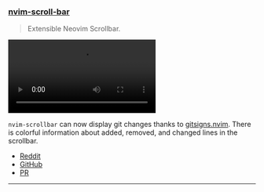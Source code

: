 <h3 id="update-nvim-scroll-bar">
    <a href="#update-nvim-scroll-bar">
        <span class="icon-text">
            <span class="icon">
                <i class="fa-solid fa-book"></i>
            </span>
            <span>nvim-scroll-bar</span>
        </span>
    </a>
</h3>

> Extensible Neovim Scrollbar.

<video controls>
  <source
    src="https://user-images.githubusercontent.com/889383/201465733-e93e4752-d007-4e4c-9d65-9776826b3a25.mp4"
  >
</video>

`nvim-scrollbar` can now display git changes thanks to [gitsigns.nvim](https://github.com/lewis6991/gitsigns.nvim).
There is colorful information about added, removed, and changed lines in the scrollbar.

- [Reddit](https://www.reddit.com/r/neovim/comments/yt0v35/nvimscrollbar_and_gitsignsnvim_integration/)
- [GitHub](https://github.com/petertriho/nvim-scrollbar)
- [PR](https://github.com/petertriho/nvim-scrollbar/pull/60)

---
